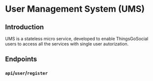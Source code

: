 # User Management System (UMS)

## Introduction

UMS is a stateless micro service, developed to enable ThingsGoSocial users to access all the services with single user autorization.

## Endpoints

### `api`/`user`/`register`
